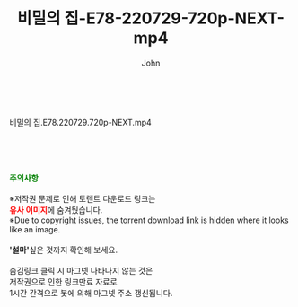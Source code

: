 ﻿---
layout: post
title:  "비밀의 집-E78-220729-720p-NEXT-mp4"
author: John
categories: [ 드라마 ]
tags: [  ]
image:  
description: "비밀의 집-E78-220729-720p-NEXT-mp4 torrent 정보 공유"
toc: true
toc_sticky: true
---

<br>
<div class="view-img">
<a class="view_image" href="https://torrentmobile59.com/bbs/view_image.php?fn=%2Fdata%2Ffile%2Fdrama%2F2345726642_iOZct8BI_1d46d44a6e4a63f9810fc723131b5ccb32f1b62f.jpg" target="_blank"><img alt="" class="img-tag" content="https://torrentmobile59.com/data/file/drama/2345726642_iOZct8BI_1d46d44a6e4a63f9810fc723131b5ccb32f1b62f.jpg" itemprop="image" src="https://torrentmobile59.com/data/file/drama/2345726642_iOZct8BI_1d46d44a6e4a63f9810fc723131b5ccb32f1b62f.jpg"/></a></div><div class="view-content" itemprop="description">
<p>비밀의 집.E78.220729.720p-NEXT.mp4<br/></p> </div>
    
<br><br><br>
<p data-ke-size="size16"><b><span style="color: green;">주의사항</span></b><br /><br />※저작권 문제로 인해 토렌트 다운로드 링크는<br /><b><span style="color: red;">유사 이미지</span></b>에 숨겨뒀습니다.<br />※Due to copyright issues, the torrent download link is hidden where it looks like an image.<br /><br /><b>'설마'</b>싶은 것까지 확인해 보세요.<br /><br />숨김링크 클릭 시 마그넷 나타나지 않는 것은<br />저작권으로 인한 링크만료 자료로<br />1시간 간격으로 봇에 의해 마그넷 주소 갱신됩니다.</p>
